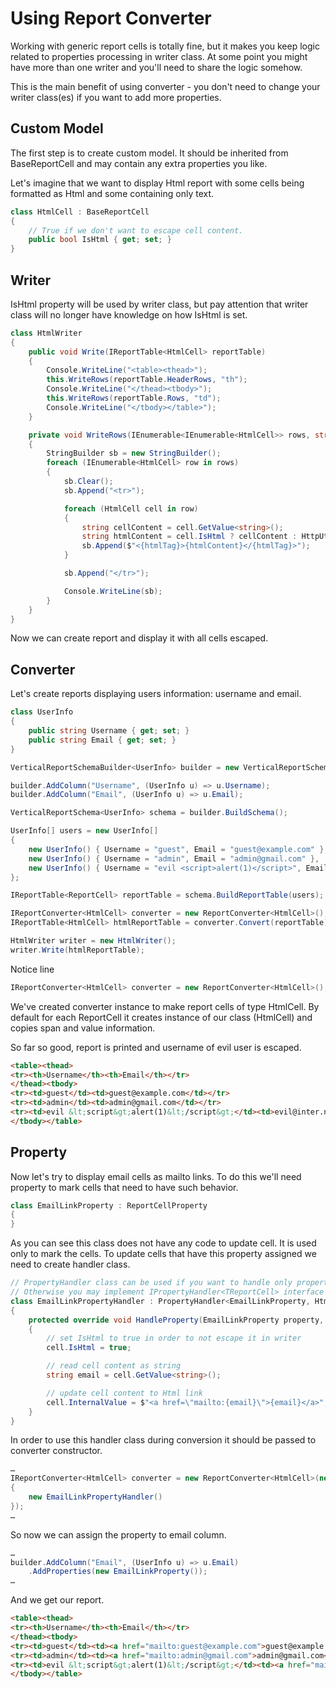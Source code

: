 # Using Report Converter

Working with generic report cells is totally fine, but it makes you keep logic related to properties processing in writer class. At some point you might have more than one writer and you'll need to share the logic somehow.

This is the main benefit of using converter - you don't need to change your writer class(es) if you want to add more properties.

## Custom Model

The first step is to create custom model. It should be inherited from BaseReportCell and may contain any extra properties you like.
 
 Let's imagine that we want to display Html report with some cells being formatted as Html and some containing only text.

```c#
class HtmlCell : BaseReportCell
{
    // True if we don't want to escape cell content.
    public bool IsHtml { get; set; }
}
```

## Writer

IsHtml property will be used by writer class, but pay attention that writer class will no longer have knowledge on how IsHtml is set.

```c#
class HtmlWriter
{
    public void Write(IReportTable<HtmlCell> reportTable)
    {
        Console.WriteLine("<table><thead>");
        this.WriteRows(reportTable.HeaderRows, "th");
        Console.WriteLine("</thead><tbody>");
        this.WriteRows(reportTable.Rows, "td");
        Console.WriteLine("</tbody></table>");
    }

    private void WriteRows(IEnumerable<IEnumerable<HtmlCell>> rows, string htmlTag)
    {
        StringBuilder sb = new StringBuilder();
        foreach (IEnumerable<HtmlCell> row in rows)
        {
            sb.Clear();
            sb.Append("<tr>");

            foreach (HtmlCell cell in row)
            {
                string cellContent = cell.GetValue<string>();
                string htmlContent = cell.IsHtml ? cellContent : HttpUtility.HtmlEncode(cellContent);
                sb.Append($"<{htmlTag}>{htmlContent}</{htmlTag}>");
            }

            sb.Append("</tr>");

            Console.WriteLine(sb);
        }
    }
}
```

Now we can create report and display it with all cells escaped.

## Converter

Let's create reports displaying users information: username and email.

```c#
class UserInfo
{
    public string Username { get; set; }
    public string Email { get; set; }
}

VerticalReportSchemaBuilder<UserInfo> builder = new VerticalReportSchemaBuilder<UserInfo>();

builder.AddColumn("Username", (UserInfo u) => u.Username);
builder.AddColumn("Email", (UserInfo u) => u.Email);

VerticalReportSchema<UserInfo> schema = builder.BuildSchema();

UserInfo[] users = new UserInfo[]
{
    new UserInfo() { Username = "guest", Email = "guest@example.com" },
    new UserInfo() { Username = "admin", Email = "admin@gmail.com" },
    new UserInfo() { Username = "evil <script>alert(1)</script>", Email = "evil@inter.net" },
};

IReportTable<ReportCell> reportTable = schema.BuildReportTable(users);

IReportConverter<HtmlCell> converter = new ReportConverter<HtmlCell>();
IReportTable<HtmlCell> htmlReportTable = converter.Convert(reportTable);

HtmlWriter writer = new HtmlWriter();
writer.Write(htmlReportTable);
```

Notice line
```c#
IReportConverter<HtmlCell> converter = new ReportConverter<HtmlCell>();
```
We've created converter instance to make report cells of type HtmlCell. By default for each ReportCell it creates instance of our class (HtmlCell) and copies span and value information.

So far so good, report is printed and username of evil user is escaped.

```html
<table><thead>
<tr><th>Username</th><th>Email</th></tr>
</thead><tbody>
<tr><td>guest</td><td>guest@example.com</td></tr>
<tr><td>admin</td><td>admin@gmail.com</td></tr>
<tr><td>evil &lt;script&gt;alert(1)&lt;/script&gt;</td><td>evil@inter.net</td></tr>
</tbody></table>
```

## Property

Now let's try to display email cells as mailto links. To do this we'll need property to mark cells that need to have such behavior.

```c#
class EmailLinkProperty : ReportCellProperty
{
}
```

As you can see this class does not have any code to update cell. It is used only to mark the cells. To update cells that have this property assigned we need to create handler class.

```c#
// PropertyHandler class can be used if you want to handle only properties of one type.
// Otherwise you may implement IPropertyHandler<TReportCell> interface and process all properties.
class EmailLinkPropertyHandler : PropertyHandler<EmailLinkProperty, HtmlCell>
{
    protected override void HandleProperty(EmailLinkProperty property, HtmlCell cell)
    {
        // set IsHtml to true in order to not escape it in writer
        cell.IsHtml = true;

        // read cell content as string
        string email = cell.GetValue<string>();

        // update cell content to Html link
        cell.InternalValue = $"<a href=\"mailto:{email}\">{email}</a>";
    }
}
```

In order to use this handler class during conversion it should be passed to converter constructor.

```c#
…
IReportConverter<HtmlCell> converter = new ReportConverter<HtmlCell>(new[]
{
    new EmailLinkPropertyHandler()
});
…
```

So now we can assign the property to email column.

```c#
…
builder.AddColumn("Email", (UserInfo u) => u.Email)
    .AddProperties(new EmailLinkProperty());
…
```

And we get our report.

```html
<table><thead>
<tr><th>Username</th><th>Email</th></tr>
</thead><tbody>
<tr><td>guest</td><td><a href="mailto:guest@example.com">guest@example.com</a></td></tr>
<tr><td>admin</td><td><a href="mailto:admin@gmail.com">admin@gmail.com</a></td></tr>
<tr><td>evil &lt;script&gt;alert(1)&lt;/script&gt;</td><td><a href="mailto:evil@inter.net">evil@inter.net</a></td></tr>
</tbody></table>
```
